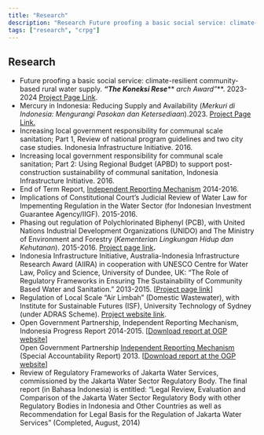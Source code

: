 ```yaml
---
title: "Research"
description: "Research Future proofing a basic social service: climate-resilient community-based rural water supply. “The Koneksi Research Award”. 2023-2024 Project Page Link. Mercury in Indonesia: Reducing Supply "
tags: ["research", "crpg"]
---
```


## Research

  * Future proofing a basic social service: climate-resilient community-based rural water supply. _**“The Koneksi Rese**_** _arch Award”_**. 2023-2024 [Project Page Link](/koneksi).
  * Mercury in Indonesia: Reducing Supply and Availability (_Merkuri di Indonesia: Mengurangi Pasokan dan Ketersediaan_).2023. [Project Page Link.](/merkuri)
  * Increasing local government responsibility for communal scale sanitation; Part 1, Review of national program guidelines and two city case studies. Indonesia Infrastructure Initiative. 2016.
  * Increasing local government responsibility for communal scale sanitation; Part 2: Using Regional Budget (APBD) to support post-construction sustainability of communal sanitation, Indonesia Infrastructure Initiative. 2016.
  * End of Term Report, [Independent Reporting Mechanism](http://www.opengovpartnership.org/independent-reporting-mechanism) 2014-2016.
  * Implications of Constitutional Court’s Judicial Review of Water Law for Impementing Regulation in the Water Sector (for Indonesian Investment Guarantee Agency/IIGF). 2015-2016.
  * Phasing out regulation of Polychlorinated Biphenyl (PCB), with United Nations Industrial Development Organizations (UNIDO) and The Ministry of Environment and Forestry (_Kementerian Lingkungan Hidup dan Kehutanan_). 2015-2016. [Project page link](/pcb)**.**
  * Indonesia Infrastructure Initiative, Australia-Indonesia Infrastructure Research Award (AIIRA) in cooperation with UNESCO Centre for Water Law, Policy and Science, University of Dundee, UK: “The Role of Regulatory Frameworks in Ensuring The Sustainability of Community Based Water and Sanitation.” 2013-2015. [[Project page link](/aiira)]
  * Regulation of Local Scale “Air Limbah” (Domestic Wastewater), with Institute for Sustainable Futures (ISF), University Technology of Sydney (under ADRAS Scheme). [Project website link](http://communitysanitationgovernance.info/research-outputs/).
  * Open Government Partnership, Independent Reporting Mechanism, Indonesia Progress Report 2014-2015. [[Download report at OGP website](/../www.opengovpartnership.org/wp-content/uploads/2001/01/Indonesia_3rdIRMReport_publiccomment_Eng_0)]  
Open Government Partnership [Independent Reporting Mechanism](http://www.opengovpartnership.org/independent-reporting-mechanism) (Special Accountability Report) 2013. [[Download report at the OGP website](../../www.opengovpartnership.org/wp-content/uploads/2001/01/Indonesia_Special_Acc_Report_Public.pdf)]
  * Review of Regulatory Frameworks of Jakarta Water Services, commissioned by the Jakarta Water Sector Regulatory Body. The final report (in Bahasa Indonesia) is entitled: “Legal Review, Evaluation and Comparison of the Jakarta Water Sector Regulatory Body with other Regulatory Bodies in Indonesia and Other Countries as well as Recommendation for Legal Basis for the Regulation of Jakarta Water Services” (Completed, August, 2014)